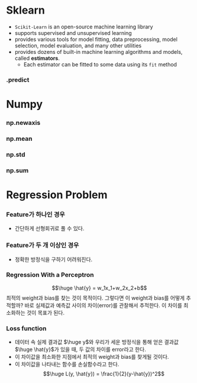 # Sklearn
- `Scikit-Learn` is an open-source machine learning library
- supports supervised and unsupervised learning
- provides various tools for model fitting, data preprocessing, model selection, model evaluation, and many other utilities
- provides dozens of built-in machine learning algorithms and models, called **estimators**.
	- Each estimator can be fitted to some data using its `fit` method
### .predict
# Numpy
### np.newaxis
### np.mean
### np.std
### np.sum

# Regression Problem
### Feature가 하나인 경우
- 간단하게 선형회귀로 풀 수 있다.
### Feature가 두 개 이상인 경우
- 정확한 방정식을 구하기 어려워진다.
### Regression With a Perceptron
$$\huge \hat{y} = w_1x_1+w_2x_2+b$$
최적의 weight과 bias를 찾는 것이 목적이다.
그렇다면 이 weight과 bias를 어떻게 추적할까?
바로 실제값과 예측값 사이의 차이(error)를 관찰해서 추적한다.
이 차이를 최소화하는 것이 목표가 된다.
### Loss function
- 데이터 속 실제 결과값 $\huge y$와 우리가 세운 방정식을 통해 얻은 결과값 $\huge \hat{y}$가 있을 때, 두 값의 차이를 error라고 한다.
- 이 차이값을 최소화한 지점에서 최적의 weight과 bias를 찾게될 것이다.
- 이 차이값을 나타내는 함수를 손실함수라고 한다.
$$\huge L(y, \hat{y}) = \frac{1}{2}(y-\hat{y})^2$$
